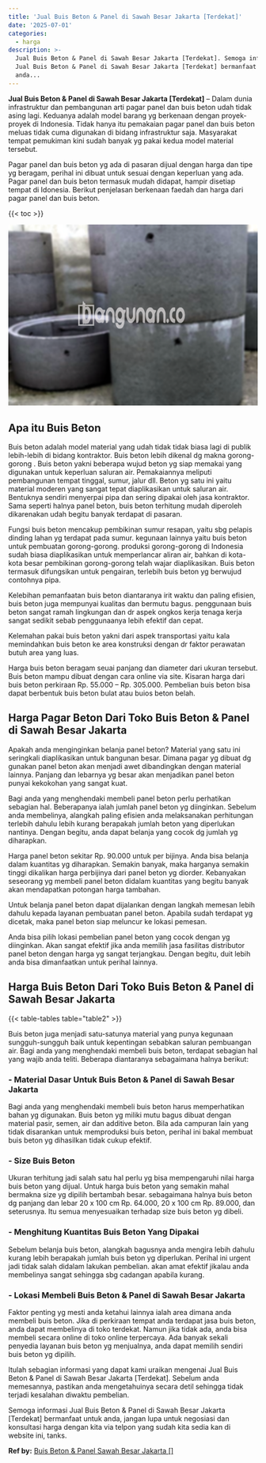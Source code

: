 ```yaml
---
title: 'Jual Buis Beton & Panel di Sawah Besar Jakarta [Terdekat]'
date: '2025-07-01'
categories:
  - harga
description: >-
  Jual Buis Beton & Panel di Sawah Besar Jakarta [Terdekat]. Semoga informasi
  Jual Buis Beton & Panel di Sawah Besar Jakarta [Terdekat] bermanfaat untuk
  anda...
---
```


**Jual Buis Beton & Panel di Sawah Besar Jakarta \[Terdekat\]** – Dalam dunia infrastruktur dan pembangunan arti pagar panel dan buis beton udah tidak asing lagi. Keduanya adalah model barang yg berkenaan dengan proyek-proyek di Indonesia. Tidak hanya itu pemakaian pagar panel dan buis beton meluas tidak cuma digunakan di bidang infrastruktur saja. Masyarakat tempat pemukiman kini sudah banyak yg pakai kedua model material tersebut.

Pagar panel dan buis beton yg ada di pasaran dijual dengan harga dan tipe yg beragam, perihal ini dibuat untuk sesuai dengan keperluan yang ada. Pagar panel dan buis beton termasuk mudah didapat, hampir disetiap tempat di Idonesia. Berikut penjelasan berkenaan faedah dan harga dari pagar panel dan buis beton.

{{< toc >}}

![Jual Buis Beton & Panel di Sawah Besar Jakarta [Terdekat]](/images/jual-panel-buis-beton-murah-42.png)

## Apa itu Buis Beton

Buis beton adalah model material yang udah tidak tidak biasa lagi di publik lebih-lebih di bidang kontraktor. Buis beton lebih dikenal dg makna gorong-gorong . Buis beton yakni beberapa wujud beton yg siap memakai yang digunakan untuk keperluan saluran air. Pemakaiannya meliputi pembangunan tempat tinggal, sumur, jalur dll. Beton yg satu ini yaitu material moderen yang sangat tepat diaplikasikan untuk saluran air. Bentuknya sendiri menyerpai pipa dan sering dipakai oleh jasa kontraktor. Sama seperti halnya panel beton, buis beton terhitung mudah diperoleh dikarenakan udah begitu banyak terdapat di pasaran.

Fungsi buis beton mencakup pembikinan sumur resapan, yaitu sbg pelapis dinding lahan yg terdapat pada sumur. kegunaan lainnya yaitu buis beton untuk pembuatan gorong-gorong. produksi gorong-gorong di Indonesia sudah biasa diaplikasikan untuk memperlancar aliran air, bahkan di kota-kota besar pembikinan gorong-gorong telah wajar diaplikasikan. Buis beton termasuk difungsikan untuk pengairan, terlebih buis beton yg berwujud contohnya pipa.

Kelebihan pemanfaatan buis beton diantaranya irit waktu dan paling efisien, buis beton juga mempunyai kualitas dan bermutu bagus. penggunaan buis beton sangat ramah lingkungan dan dr aspek ongkos kerja tenaga kerja sangat sedikit sebab penggunaanya lebih efektif dan cepat.

Kelemahan pakai buis beton yakni dari aspek transportasi yaitu kala memindahkan buis beton ke area konstruksi dengan dr faktor perawatan butuh area yang luas.

Harga buis beton beragam seuai panjang dan diameter dari ukuran tersebut. Buis beton mampu dibuat dengan cara online via site. Kisaran harga dari buis beton perkiraan Rp. 55.000 – Rp. 305.000. Pembelian buis beton bisa dapat berbentuk buis beton bulat atau buios beton belah.

## Harga Pagar Beton Dari Toko Buis Beton & Panel di Sawah Besar Jakarta

Apakah anda menginginkan belanja panel beton? Material yang satu ini seringkali diaplikasikan untuk bangunan besar. Dimana pagar yg dibuat dg gunakan panel beton akan menjadi awet dibandingkan dengan material lainnya. Panjang dan lebarnya yg besar akan menjadikan panel beton punyai kekokohan yang sangat kuat.

Bagi anda yang menghendaki membeli panel beton perlu perhatikan sebagian hal. Beberapanya ialah jumlah panel beton yg diinginkan. Sebelum anda membelinya, alangkah paling efisien anda melaksanakan perhitungan terlebih dahulu lebih kurang berapakah jumlah beton yang diperlukan nantinya. Dengan begitu, anda dapat belanja yang cocok dg jumlah yg diharapkan.

Harga panel beton sekitar Rp. 90.000 untuk per bijinya. Anda bisa belanja dalam kuantitas yg diharapkan. Semakin banyak, maka harganya semakin tinggi dikalikan harga perbijinya dari panel beton yg diorder. Kebanyakan seseorang yg membeli panel beton didalam kuantitas yang begitu banyak akan mendapatkan potongan harga tambahan.

Untuk belanja panel beton dapat dijalankan dengan langkah memesan lebih dahulu kepada layanan pembuatan panel beton. Apabila sudah terdapat yg dicetak, maka panel beton siap meluncur ke lokasi pemesan.

Anda bisa pilih lokasi pembelian panel beton yang cocok dengan yg diinginkan. Akan sangat efektif jika anda memilih jasa fasilitas distributor panel beton dengan harga yg sangat terjangkau. Dengan begitu, duit lebih anda bisa dimanfaatkan untuk perihal lainnya.

## Harga Buis Beton Dari Toko Buis Beton & Panel di Sawah Besar Jakarta

{{< table-tables table="table2" >}}

Buis beton juga menjadi satu-satunya material yang punya kegunaan sungguh-sungguh baik untuk kepentingan sebabkan saluran pembuangan air. Bagi anda yang menghendaki membeli buis beton, terdapat sebagian hal yang wajib anda teliti. Beberapa diantaranya sebagaimana halnya berikut:

### \- Material Dasar Untuk Buis Beton & Panel di Sawah Besar Jakarta

Bagi anda yang menghendaki membeli buis beton harus memperhatikan bahan yg digunakan. Buis beton yg miliki mutu bagus dibuat dengan material pasir, semen, air dan additive beton. Bila ada campuran lain yang tidak disarankan untuk memproduksi buis beton, perihal ini bakal membuat buis beton yg dihasilkan tidak cukup efektif.

### \- Size Buis Beton

Ukuran terhitung jadi salah satu hal perlu yg bisa mempengaruhi nilai harga buis beton yang dijual. Untuk harga buis beton yang semakin mahal bermakna size yg dipilih bertambah besar. sebagaimana halnya buis beton dg panjang dan lebar 20 x 100 cm Rp. 64.000, 20 x 100 cm Rp. 89.000, dan seterusnya. Itu semua menyesuaikan terhadap size buis beton yg dibeli.

### \- Menghitung Kuantitas Buis Beton Yang Dipakai

Sebelum belanja buis beton, alangkah bagusnya anda mengira lebih dahulu kurang lebih berapakah jumlah buis beton yg diperlukan. Perihal ini urgent jadi tidak salah didalam lakukan pembelian. akan amat efektif jikalau anda membelinya sangat sehingga sbg cadangan apabila kurang.

### \- Lokasi Membeli Buis Beton & Panel di Sawah Besar Jakarta

Faktor penting yg mesti anda ketahui lainnya ialah area dimana anda membeli buis beton. Jika di perkiraan tempat anda terdapat jasa buis beton, anda dapat membelinya di toko terdekat. Namun jika tidak ada, anda bisa membeli secara online di toko online terpercaya. Ada banyak sekali penyedia layanan buis beton yg menjualnya, anda dapat memilih sendiri buis beton yg dipilih.

Itulah sebagian informasi yang dapat kami uraikan mengenai Jual Buis Beton & Panel di Sawah Besar Jakarta \[Terdekat\]. Sebelum anda memesannya, pastikan anda mengetahuinya secara detil sehingga tidak terjadi kesalahan diwaktu pembelian.

Semoga informasi Jual Buis Beton & Panel di Sawah Besar Jakarta \[Terdekat\] bermanfaat untuk anda, jangan lupa untuk negosiasi dan konsultasi harga dengan kita via telpon yang sudah kita sedia kan di website ini, tanks.

**Ref by:** [Buis Beton & Panel Sawah Besar Jakarta []](https://id.wikipedia.org/wiki/Buis)
